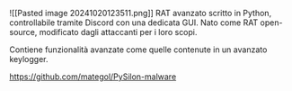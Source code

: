 ![[Pasted image 20241020123511.png]]
RAT avanzato scritto in Python, controllabile tramite Discord con una dedicata GUI. Nato come RAT open-source, modificato dagli attaccanti per i loro scopi.

Contiene funzionalità avanzate come quelle contenute in un avanzato keylogger.

https://github.com/mategol/PySilon-malware